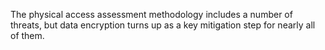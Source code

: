 The physical access assessment methodology includes a number of threats, but data encryption turns up as a key mitigation step for nearly all of them.
